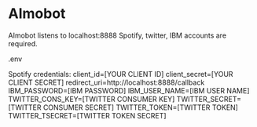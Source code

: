 # AImobot

AImobot listens to localhost:8888
Spotify, twitter, IBM accounts are required.

.env

Spotify credentials:
client_id=[YOUR CLIENT ID]
client_secret=[YOUR CLIENT SECRET]
redirect_uri=http://localhost:8888/callback
IBM_PASSWORD=[IBM PASSWORD]
IBM_USER_NAME=[IBM USER NAME]
TWITTER_CONS_KEY=[TWITTER CONSUMER KEY]
TWITTER_SECRET=[TWITTER CONSUMER SECRET]
TWITTER_TOKEN=[TWITTER TOKEN]
TWITTER_TSECRET=[TWITTER TOKEN SECRET]

